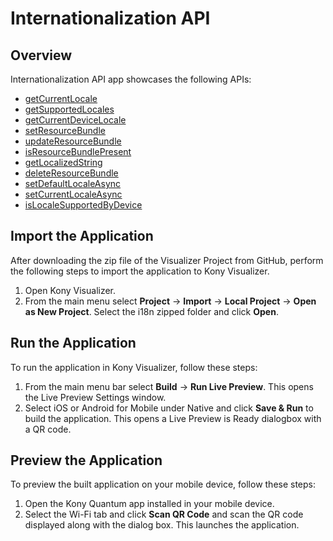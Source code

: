 # Internationalization API
## Overview
Internationalization API app showcases the following APIs:

- [getCurrentLocale](https://docs.kony.com/konylibrary/visualizer/viz_api_dev_guide/Default.htm#kony.i18n_functions.htm#getcurrentlocale%3FTocPath%3DInternationalization%2520API%7Ckony.i18n%2520Namespace%7CFunctions%7C_____1)
- [getSupportedLocales](https://docs.kony.com/konylibrary/visualizer/viz_api_dev_guide/Default.htm#kony.i18n_functions.htm#getsupportedlocales%3FTocPath%3DInternationalization%2520API%7Ckony.i18n%2520Namespace%7CFunctions%7C_____2)
- [getCurrentDeviceLocale](https://docs.kony.com/konylibrary/visualizer/viz_api_dev_guide/Default.htm#kony.i18n_functions.htm#getcurrentdevicelocale%3FTocPath%3DInternationalization%2520API%7Ckony.i18n%2520Namespace%7CFunctions%7C_____3)
- [setResourceBundle](https://docs.kony.com/konylibrary/visualizer/viz_api_dev_guide/Default.htm#kony.i18n_functions.htm#setresourcebundle%3FTocPath%3DInternationalization%2520API%7Ckony.i18n%2520Namespace%7CFunctions%7C_____4)
- [updateResourceBundle](https://docs.kony.com/konylibrary/visualizer/viz_api_dev_guide/Default.htm#kony.i18n_functions.htm#updateresourcebundle%3FTocPath%3DInternationalization%2520API%7Ckony.i18n%2520Namespace%7CFunctions%7C_____5)
- [isResourceBundlePresent](https://docs.kony.com/konylibrary/visualizer/viz_api_dev_guide/Default.htm#kony.i18n_functions.htm#isresour%3FTocPath%3DInternationalization%2520API%7Ckony.i18n%2520Namespace%7CFunctions%7C_____6)
- [getLocalizedString ](https://docs.kony.com/konylibrary/visualizer/viz_api_dev_guide/Default.htm#kony.i18n_functions.htm#getlocalizedstring%3FTocPath%3DInternationalization%2520API%7Ckony.i18n%2520Namespace%7CFunctions%7C_____7)
- [deleteResourceBundle](https://docs.kony.com/konylibrary/visualizer/viz_api_dev_guide/Default.htm#kony.i18n_functions.htm#deleteresourcebundle%3FTocPath%3DInternationalization%2520API%7Ckony.i18n%2520Namespace%7CFunctions%7C_____8)
- [setDefaultLocaleAsync](https://docs.kony.com/konylibrary/visualizer/viz_api_dev_guide/Default.htm#kony.i18n_functions.htm#kony.i18%3FTocPath%3DInternationalization%2520API%7Ckony.i18n%2520Namespace%7CFunctions%7C_____9)
- [setCurrentLocaleAsync](https://docs.kony.com/konylibrary/visualizer/viz_api_dev_guide/Default.htm#kony.i18n_functions.htm#kony.i182%3FTocPath%3DInternationalization%2520API%7Ckony.i18n%2520Namespace%7CFunctions%7C_____10)
- [isLocaleSupportedByDevice](https://docs.kony.com/konylibrary/visualizer/viz_api_dev_guide/Default.htm#kony.i18n_functions.htm#islocalesupportedbydevice%3FTocPath%3DInternationalization%2520API%7Ckony.i18n%2520Namespace%7CFunctions%7C_____12)

## Import the Application
After downloading the zip file of the Visualizer Project from GitHub, perform the following steps to import the application to Kony Visualizer.

1. Open Kony Visualizer.
2. From the main menu select **Project** → **Import** → **Local Project** → **Open as New Project**. Select the i18n zipped folder and click **Open**.

## Run the Application
To run the application in Kony Visualizer, follow these steps:

1. From the main menu bar select **Build** → **Run Live Preview**. This opens the Live Preview Settings window.
2. Select iOS or Android for Mobile under Native and click **Save & Run** to build the application. This opens a Live Preview is Ready dialogbox with a QR code.

## Preview the Application
To preview the built application on your mobile device, follow these steps:

1. Open the Kony Quantum app installed in your mobile device.
2. Select the Wi-Fi tab and click **Scan QR Code** and scan the QR code displayed along with the dialog box. This launches the application.
